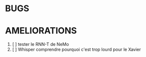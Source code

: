 # BUGS

# AMELIORATIONS

1. [ ] tester le RNN-T de NeMo
2. [ ] Whisper comprendre pourquoi c'est trop lourd pour le Xavier